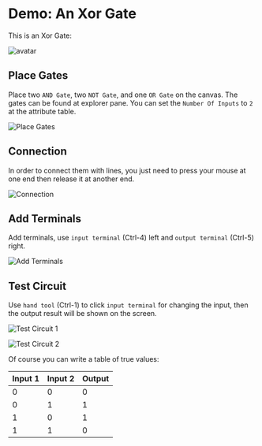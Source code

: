 # Demo: An Xor Gate

This is an Xor Gate:

![avatar](https://cdn.jsdelivr.net/gh/mmdjiji/logisim-learning@main/assets/exp0_xor_gate.png)

## Place Gates

Place two `AND Gate`, two `NOT Gate`, and one `OR Gate` on the canvas. The gates can be found at explorer pane. You can set the `Number Of Inputs` to `2` at the attribute table.

![Place Gates](https://cdn.jsdelivr.net/gh/mmdjiji/logisim-learning@main/assets/exp0_place_gates.png)

## Connection

In order to connect them with lines, you just need to press your mouse at one end then release it at another end.

![Connection](https://cdn.jsdelivr.net/gh/mmdjiji/logisim-learning@main/assets/exp0_connection.png)

## Add Terminals

Add terminals, use `input terminal` (Ctrl-4) left and `output terminal` (Ctrl-5) right.

![Add Terminals](https://cdn.jsdelivr.net/gh/mmdjiji/logisim-learning@main/assets/exp0_add_terminals.png)

## Test Circuit

Use `hand tool` (Ctrl-1) to click `input terminal` for changing the input, then the output result will be shown on the screen.

![Test Circuit 1](https://cdn.jsdelivr.net/gh/mmdjiji/logisim-learning@main/assets/exp0_test_1.png)

![Test Circuit 2](https://cdn.jsdelivr.net/gh/mmdjiji/logisim-learning@main/assets/exp0_test_2.png)

Of course you can write a table of true values:

|Input 1|Input 2|Output|
|-|-|-|
|0|0|0|
|0|1|1|
|1|0|1|
|1|1|0|
